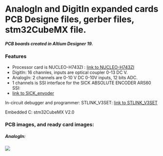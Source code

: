 # AnalogIn and DigitIn expanded cards PCB Designe files, gerber files, stm32CubeMX file.
##### PCB boards created in Altium Designer 19.
### Features
- Processor card is NUCLEO-H743ZI :
 [link to NUCLEO-H743ZI](https://www.st.com/en/evaluation-tools/nucleo-h743zi.html)
- DigitIn: 16 channles, inputs are optical coupler 0-13 DC V.
- AnalogIn: 2 channels are 0-10 V DC 0-10V inputs, 12 bits ADC.
- 1 channels is SSI interface for the SICK ABSOLUTE ENCODER ARS60 SSI:
- [link to SICK_envoder](https://www.sick.com/us/en/encoders/absolute-encoders/ars60-ssiparallel/c/g244410)

In-circuit debugger and programmer: 
STLINK_V3SET:  [link to STLINK_V3SET](https://www.st.com/en/development-tools/stlink-v3set.html)

Embedded C: stm32CubeMX V2.0

### PCB images, and ready card images:
##### AnalogIn:
![](https://github.com/ptiszai/NUCLEO-H743ZI-expanded-2-cards/blob/AnalogIn_Expanded/AnalogInExpandedPCB.png)
